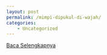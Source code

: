```yaml
---
layout: post
permalink: /mimpi-dipukul-di-wajah/
categories:
    - Uncategorized
---
```


[Baca Selengkapnya](/09)